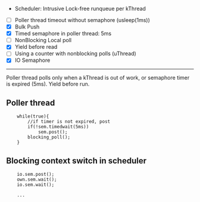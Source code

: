 - Scheduler: Intrusive Lock-free runqueue per kThread
- [ ] Poller thread timeout without semaphore (usleep(1ms))
- [x] Bulk Push
- [x] Timed semaphore in poller thread: 5ms
- [ ] NonBlocking Local poll
- [x] Yield before read
- [ ] Using a counter with nonblocking polls (uThread)
- [x] IO Semaphore

---

Poller thread polls only when a kThread is out of work,
or semaphore timer is expired (5ms). Yield before run.

## Poller thread

```
    while(true){
        //if timer is not expired, post
        if(!sem.timedwait(5ms))
            sem.post();
        blocking_poll();
    }
```

## Blocking context switch in scheduler
```
    io.sem.post();
    own.sem.wait();
    io.sem.wait();

    ...
```